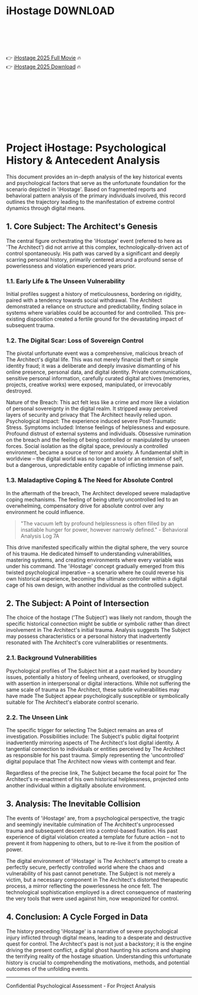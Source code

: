 # iHostage D0WNL0AD

<br><br><br><br>


👉 <a href="https://Stephen-highluckgomo1975.github.io/zzntzuyhki/">iHostage 2025 Full Movie</a> 🔥
<br>
👉 <a href="https://Stephen-highluckgomo1975.github.io/zzntzuyhki/">iHostage 2025 Download</a> 🔥


<br><br><br><br><br><br><br><br>



# Project iHostage: Psychological History & Antecedent Analysis

This document provides an in-depth analysis of the key historical events and psychological factors that serve as the unfortunate foundation for the scenario depicted in 'iHostage'. Based on fragmented reports and behavioral pattern analysis of the primary individuals involved, this record outlines the trajectory leading to the manifestation of extreme control dynamics through digital means.

## 1. Core Subject: The Architect's Genesis

The central figure orchestrating the 'iHostage' event (referred to here as 'The Architect') did not arrive at this complex, technologically-driven act of control spontaneously. His path was carved by a significant and deeply scarring personal history, primarily centered around a profound sense of powerlessness and violation experienced years prior.

### 1.1. Early Life & The Unseen Vulnerability

Initial profiles suggest a history of meticulousness, bordering on rigidity, paired with a tendency towards social withdrawal. The Architect demonstrated a reliance on structure and predictability, finding solace in systems where variables could be accounted for and controlled. This pre-existing disposition created a fertile ground for the devastating impact of subsequent trauma.

### 1.2. The Digital Scar: Loss of Sovereign Control

The pivotal unfortunate event was a comprehensive, malicious breach of The Architect's digital life. This was not merely financial theft or simple identity fraud; it was a deliberate and deeply invasive dismantling of his online presence, personal data, and digital identity. Private communications, sensitive personal information, carefully curated digital archives (memories, projects, creative works) were exposed, manipulated, or irrevocably destroyed.

   Nature of the Breach: This act felt less like a crime and more like a violation of personal sovereignty in the digital realm. It stripped away perceived layers of security and privacy that The Architect heavily relied upon.
   Psychological Impact: The experience induced severe Post-Traumatic Stress. Symptoms included:
       Intense feelings of helplessness and exposure.
       Profound distrust of external systems and individuals.
       Obsessive rumination on the breach and the feeling of being controlled or manipulated by unseen forces.
       Social isolation as the digital space, previously a controlled environment, became a source of terror and anxiety.
       A fundamental shift in worldview – the digital world was no longer a tool or an extension of self, but a dangerous, unpredictable entity capable of inflicting immense pain.

### 1.3. Maladaptive Coping & The Need for Absolute Control

In the aftermath of the breach, The Architect developed severe maladaptive coping mechanisms. The feeling of being utterly uncontrolled led to an overwhelming, compensatory drive for absolute control over any environment he could influence.

> "The vacuum left by profound helplessness is often filled by an insatiable hunger for power, however narrowly defined." - Behavioral Analysis Log 7A

This drive manifested specifically within the digital sphere, the very source of his trauma. He dedicated himself to understanding vulnerabilities, mastering systems, and creating environments where every variable was under his command. The 'iHostage' concept gradually emerged from this twisted psychological imperative – a scenario where he could reverse his own historical experience, becoming the ultimate controller within a digital cage of his own design, with another individual as the controlled subject.

## 2. The Subject: A Point of Intersection

The choice of the hostage ('The Subject') was likely not random, though the specific historical connection might be subtle or symbolic rather than direct involvement in The Architect's initial trauma. Analysis suggests The Subject may possess characteristics or a personal history that inadvertently resonated with The Architect's core vulnerabilities or resentments.

### 2.1. Background Vulnerabilities

Psychological profiles of The Subject hint at a past marked by boundary issues, potentially a history of feeling unheard, overlooked, or struggling with assertion in interpersonal or digital interactions. While not suffering the same scale of trauma as The Architect, these subtle vulnerabilities may have made The Subject appear psychologically susceptible or symbolically suitable for The Architect's elaborate control scenario.

### 2.2. The Unseen Link

The specific trigger for selecting The Subject remains an area of investigation. Possibilities include:
   The Subject's public digital footprint inadvertently mirroring aspects of The Architect's lost digital identity.
   A tangential connection to individuals or entities perceived by The Architect as responsible for his past trauma.
   Simply representing the 'uncontrolled' digital populace that The Architect now views with contempt and fear.

Regardless of the precise link, The Subject became the focal point for The Architect's re-enactment of his own historical helplessness, projected onto another individual within a digitally absolute environment.

## 3. Analysis: The Inevitable Collision

The events of 'iHostage' are, from a psychological perspective, the tragic and seemingly inevitable culmination of The Architect's unprocessed trauma and subsequent descent into a control-based fixation. His past experience of digital violation created a template for future action – not to prevent it from happening to others, but to re-live it from the position of power.

   The digital environment of 'iHostage' is The Architect's attempt to create a perfectly secure, perfectly controlled world where the chaos and vulnerability of his past cannot penetrate.
   The Subject is not merely a victim, but a necessary component in The Architect's distorted therapeutic process, a mirror reflecting the powerlessness he once felt.
   The technological sophistication employed is a direct consequence of mastering the very tools that were used against him, now weaponized for control.

## 4. Conclusion: A Cycle Forged in Data

The history preceding 'iHostage' is a narrative of severe psychological injury inflicted through digital means, leading to a desperate and destructive quest for control. The Architect's past is not just a backstory; it is the engine driving the present conflict, a digital ghost haunting his actions and shaping the terrifying reality of the hostage situation. Understanding this unfortunate history is crucial to comprehending the motivations, methods, and potential outcomes of the unfolding events.

---
Confidential Psychological Assessment - For Project Analysis


